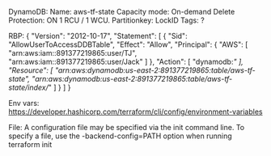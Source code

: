 DynamoDB:
Name: aws-tf-state
Capacity mode: On-demand
Delete Protection: ON
1 RCU / 1 WCU. 
Partitionkey: LockID
Tags: ?

RBP:
{
  "Version": "2012-10-17",
  "Statement": [
    {
      "Sid": "AllowUserToAccessDDBTable",
        "Effect": "Allow",
        "Principal": {
          "AWS": [
            "arn:aws:iam::891377219865:user/TJ",
            "arn:aws:iam::891377219865:user/Jack"
          ]
        },
        "Action": [
          "dynamodb:*"
        ],
        "Resource": [
          "arn:aws:dynamodb:us-east-2:891377219865:table/aws-tf-state",
          "arn:aws:dynamodb:us-east-2:891377219865:table/aws-tf-state/index/*"
        ]
    }
  ]
}

Env vars: https://developer.hashicorp.com/terraform/cli/config/environment-variables

File: A configuration file may be specified via the init command line. To specify a file, use the -backend-config=PATH option when running terraform init